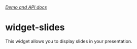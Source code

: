 _[Demo and API docs](https://gocast.github.io/widget-slides/components/widget-slides/)_

# widget-slides

This widget allows you to display slides in your presentation.